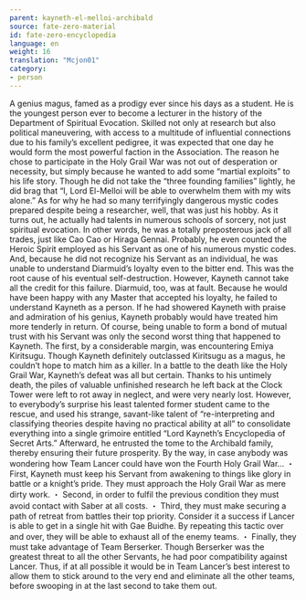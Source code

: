 ```yaml
---
parent: kayneth-el-melloi-archibald
source: fate-zero-material
id: fate-zero-encyclopedia
language: en
weight: 16
translation: "Mcjon01"
category:
- person
---
```


A genius magus, famed as a prodigy ever since his days as a student. He is the youngest person ever to become a lecturer in the history of the Department of Spiritual Evocation. Skilled not only at research but also political
maneuvering, with access to a multitude of influential connections due to his family’s excellent pedigree, it was expected that one day he would form the most powerful faction in the Association.
The reason he chose to participate in the Holy Grail War was not out of desperation or necessity, but simply because he wanted to add some “martial exploits” to his life story. Though he did not take the “three founding families” lightly, he did brag that “I, Lord El-Melloi will be able to overwhelm them with my wits alone.”
As for why he had so many terrifyingly dangerous mystic codes prepared despite being a researcher, well, that was just his hobby. As it turns out, he actually had talents in numerous schools of sorcery, not just spiritual evocation. In other words, he was a totally preposterous jack of all trades, just like Cao Cao or Hiraga Gennai.
Probably, he even counted the Heroic Spirit employed as his Servant as one of his numerous mystic codes. And, because he did not recognize his Servant as an individual, he was unable to understand Diarmuid’s loyalty even to the bitter end. This was the root cause of his eventual self-destruction.
However, Kayneth cannot take all the credit for this failure. Diarmuid, too, was at fault. Because he would have been happy with any Master that accepted his loyalty, he failed to understand Kayneth as a person. If he had showered Kayneth with praise and admiration of his genius, Kayneth probably would have treated him more tenderly in return.
Of course, being unable to form a bond of mutual trust with his Servant was only the second worst thing that happened to Kayneth. The first, by a considerable margin, was encountering Emiya Kiritsugu. Though Kayneth definitely outclassed Kiritsugu as a magus, he couldn’t hope to match him as a killer. In a battle to the death like the Holy Grail War, Kayneth’s defeat was all but certain.
Thanks to his untimely death, the piles of valuable unfinished research he left back at the Clock Tower were left to rot away in neglect, and were very nearly lost. However, to everybody’s surprise his least talented former student came to the rescue, and used his strange, savant-like talent of “re-interpreting and classifying theories despite having no practical ability at all” to consolidate everything into a single grimoire entitled “Lord Kayneth’s Encyclopedia of Secret Arts.” Afterward, he entrusted the tome to the Archibald family, thereby ensuring their future prosperity.
By the way, in case anybody was wondering how Team Lancer could have won the Fourth Holy Grail War…
・ First, Kayneth must keep his Servant from awakening to things like glory in battle or a knight’s pride. They must approach the Holy Grail War as mere dirty work.
・ Second, in order to fulfil the previous condition they must avoid contact with Saber at all costs.
・ Third, they must make securing a path of retreat from battles their top priority. Consider it a success if Lancer is able to get in a single hit with Gae Buidhe. By repeating this tactic over and over, they will be able to exhaust all of the enemy teams.
・ Finally, they must take advantage of Team Berserker. Though Berserker was the greatest threat to all the other Servants, he had poor compatibility against Lancer. Thus, if at all possible it would be in Team Lancer’s best interest to allow them to stick around to the very end and eliminate all the other teams, before swooping in at the last second to take them out.
